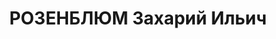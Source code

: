---
title: РОЗЕНБЛЮМ Захарий Ильич
description: "Род. в 1903, г. Остров, еврей. Врач \n  Арестован 05.01.1937. Обв. по\
  \ ст. 58-10 УК РСФСР. Приговор: Верховный суд СССР, 09.05.1937 – 10 лет л/с. \n\
  \  Реабилитирован 17.03.1956"
---